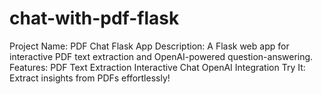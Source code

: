 # chat-with-pdf-flask
Project Name: PDF Chat Flask App  Description: A Flask web app for interactive PDF text extraction and OpenAI-powered question-answering.  Features:  PDF Text Extraction Interactive Chat OpenAI Integration Try It: Extract insights from PDFs effortlessly!
